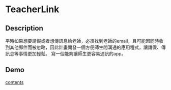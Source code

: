 # TeacherLink
## Description
平時如果想要請假或者想傳訊息給老師，必須找到老師的email，且可能因同時收到其他郵件而被忽略，因此計畫開發一個方便師生間溝通的應用程式，讓請假、傳訊息等事情更加輕鬆。
寫一個能夠讓師生更容易通訊的app。
## Demo
[contents](https://github.com/DavidWuAmaru/TeacherLink/blob/main/TeacherLink.pdf)
